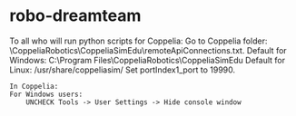 # robo-dreamteam

To all who will run python scripts for Coppelia:
	Go to Coppelia folder: \CoppeliaRobotics\CoppeliaSimEdu\remoteApiConnections.txt.
	Default for Windows: C:\Program Files\CoppeliaRobotics\CoppeliaSimEdu
	Default for Linux: /usr/share/coppeliasim/
	Set portIndex1_port to 19990.
	
	In Coppelia:
	For Windows users:
		UNCHECK Tools -> User Settings -> Hide console window
